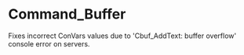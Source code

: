 # Command_Buffer
Fixes incorrect ConVars values due to 'Cbuf_AddText: buffer overflow' console error on servers.

